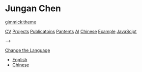 <!--
  -- Name of your wiki
  -- Do NOT remove the leading `#` character.
  -->

# Jungan Chen

<!--
  -- Default theme
  -- (Read: http://dynalon.github.io/mdwiki/#!customizing.md#Theme_chooser)
  -->

[gimmick:theme](spacelab)


<!--
  -- Navigation
  -- (Read: http://dynalon.github.io/mdwiki/#!quickstart.md#Adding_a_navigation)
  -->
 
 
 
[CV](pages/en/CV.md)
[Projects](pages/en/Projects.md)
[Publicatoins](pages/en/Publications.md)
[Pantents](pages/en/Pantents.md)
[AI](pages/en/ai.md)
[Chinese](pages/cn/#!indexCN.md)
[Example]()
[JavaScipt](jsexample/README.md)

<!--
<!-- A more complex navigation example: ----------------------------------------

[Menu Item 1]()

  * # SubMenu Heading 1
  * [SubMenu Item 1](pages/subitem1.md)
  * [SubMenu Item 2](pages/subitem2.md)
  - - - -
  * # SubMenu Heading 2
  * [SubMenu Item 3](pages/subitem3.md)
  - - - -
  * # SubMenu Heading 3
  * [SubMenu Item 3](pages/subitem3.md)

[Menu Item 2](pages/item2.md)

[Menu Item 3](pages/item3.md)

---------------------------------------------------------------------------- -->
-->
<!--
  -- Change the Language
  -- Could be useful when there's more than one language wiki.
  -->


[Change the Language]()

  * [English](/en/)
  * [Chinese](/cn/)
  
<!--
  -- Let the user choose a theme
  -- (Read: http://dynalon.github.io/mdwiki/#!quickstart.md#Adding_a_navigation)
  -->

<!--
[gimmick:themechooser](Choose theme)
-->

